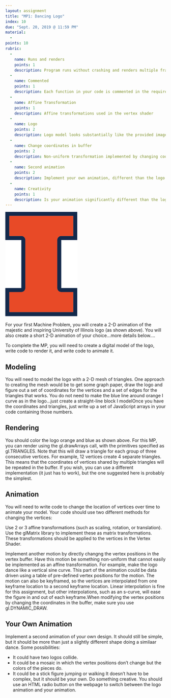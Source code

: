 ```yaml
---
layout: assignment
title: "MP1: Dancing Logo"
index: 10
due: "Sept. 20, 2019 @ 11:59 PM"
material:
  -
points: 10
rubric:
  -
    name: Runs and renders
    points: 1
    description: Program runs without crashing and renders multiple frames.
  -
    name: Commented
    points: 1
    description: Each function in your code is commented in the required style.
  - 
    name: Affine Transformation
    points: 1
    description: Affine transformations used in the vertex shader
  - 
    name: Logo
    points: 2
    description: Logo model looks substantially like the provided image	and is a set of triangles.
  - 
    name: Change coordinates in buffer
    points: 2
    description: Non-uniform transformation implemented by changing coordinates in buffer	
  -
    name: Second animation
    points: 2
    description: Implement your own animation, different than the logo
  -
    name: Creativity
    points: 1
    description: Is your animation significantly different than the logo and visually interesting
---
```


![University of Illnois Logo](/img/logo.png)

For your first Machine Problem, you will create a 2-D animation of the majestic and inspiring University of Illinois logo (as shown above). You will also create a short 2-D animation of your choice…more details below….

To complete the MP, you will need to create a digital model of the logo, write code to render it, and write code to animate it.

## Modeling
You will need to model the logo with a 2-D mesh of triangles. One approach to creating the mesh would be to get some graph paper, draw the logo and figure out a set of coordinates for the vertices and a set of edges for the triangles that works. You do not need to make the blue line around orange I curve as in the logo…just create a straight-line block I modelOnce you have the coordinates and triangles, just write up a set of JavaScript arrays in your code containing those numbers.

## Rendering
You should color the logo orange and blue as shown above. For this MP, you can render using the gl.drawArrays call, with the primitives specified as gl.TRIANGLES. Note that this will draw a triangle for each group of three consecutive vertices. For example, 12 vertices create 4 separate triangles. This means that the coordinates of vertices shared by multiple triangles will be repeated in the buffer. If you wish, you can use a different implementation (it just has to work), but the one suggested here is probably the simplest.

## Animation
You will need to write code to change the location of vertices over time to animate your model. Your code should use two different methods for changing the vertices:

Use 2 or 3 affine transformations (such as scaling, rotation, or translation). Use the glMatrix library to implement these as matrix transformations. These transformations should be applied to the vertices in the Vertex Shader.

Implement another motion by directly changng the vertex positions in the vertex buffer. Have this motion be something non-uniform that cannot easily be implemented as an affine transformation. For example, make the logo dance like a vertical sine curve. This part of the animation could be data driven using a table of pre-defined vertex positions for the motion. The motion can also be keyframed, so the vertices are interpolated from one keyframe location to a second keyframe location. Linear interpolation is fine for this assignment, but other interpolations, such as an s-curve, will ease the figure in and out of each keyframe.When modifying the vertex positions by changing the coordinates in the buffer, make sure you use gl.DYNAMIC_DRAW.

## Your Own Animation
Implement a second animation of your own design. It should still be simple, but it should be more than just a slightly different shape doing a similaar dance. Some possibilities:

+ It could have two logos collide.
+ It could be a mosaic in which the vertex positions don’t change but the colors of the pieces do.
+ It could be a stick figure jumping or walking It doesn’t have to be complex, but it should be your own. Do something creative. You should use an HTML radio button on the webpage to switch between the logo animation and your animation.




 	 

